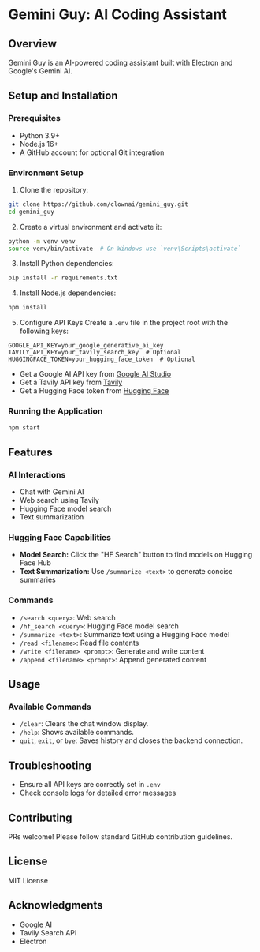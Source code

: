 # Gemini Guy: AI Coding Assistant

## Overview
Gemini Guy is an AI-powered coding assistant built with Electron and Google's Gemini AI.

## Setup and Installation

### Prerequisites
- Python 3.9+
- Node.js 16+
- A GitHub account for optional Git integration

### Environment Setup

1. Clone the repository:
```bash
git clone https://github.com/clownai/gemini_guy.git
cd gemini_guy
```

2. Create a virtual environment and activate it:
```bash
python -m venv venv
source venv/bin/activate  # On Windows use `venv\Scripts\activate`
```

3. Install Python dependencies:
```bash
pip install -r requirements.txt
```

4. Install Node.js dependencies:
```bash
npm install
```

5. Configure API Keys
Create a `.env` file in the project root with the following keys:
```
GOOGLE_API_KEY=your_google_generative_ai_key
TAVILY_API_KEY=your_tavily_search_key  # Optional
HUGGINGFACE_TOKEN=your_hugging_face_token  # Optional
```

- Get a Google AI API key from [Google AI Studio](https://makersuite.google.com/app/apikey)
- Get a Tavily API key from [Tavily](https://tavily.com/)
- Get a Hugging Face token from [Hugging Face](https://huggingface.co/settings/tokens)

### Running the Application

```bash
npm start
```

## Features

### AI Interactions
- Chat with Gemini AI
- Web search using Tavily
- Hugging Face model search
- Text summarization

### Hugging Face Capabilities
- **Model Search:** Click the "HF Search" button to find models on Hugging Face Hub
- **Text Summarization:** Use `/summarize <text>` to generate concise summaries

### Commands
- `/search <query>`: Web search
- `/hf_search <query>`: Hugging Face model search
- `/summarize <text>`: Summarize text using a Hugging Face model
- `/read <filename>`: Read file contents
- `/write <filename> <prompt>`: Generate and write content
- `/append <filename> <prompt>`: Append generated content

## Usage

### Available Commands
- `/clear`: Clears the chat window display.
- `/help`: Shows available commands.
- `quit`, `exit`, or `bye`: Saves history and closes the backend connection.

## Troubleshooting
- Ensure all API keys are correctly set in `.env`
- Check console logs for detailed error messages

## Contributing
PRs welcome! Please follow standard GitHub contribution guidelines.

## License
MIT License

## Acknowledgments
- Google AI
- Tavily Search API
- Electron
